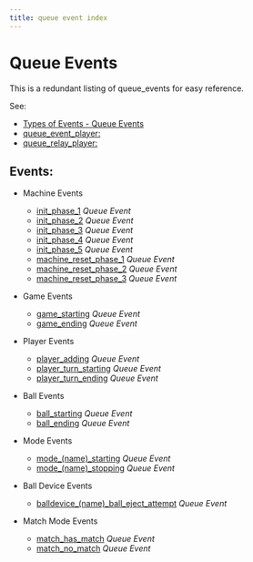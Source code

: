```yaml
---
title: queue event index
---
```


# Queue Events

This is a redundant listing of queue_events for easy reference.

See:

* [Types of Events - Queue Events](../overview/event_types.md#queue-events)
* [queue_event_player:](../../config/queue_event_player.md)
* [queue_relay_player:](../../config/queue_relay_player.md)


## Events:

* Machine Events
    * [init_phase_1](../init_phase_1.md) *Queue Event*
    * [init_phase_2](../init_phase_2.md) *Queue Event*
    * [init_phase_3](../init_phase_3.md) *Queue Event*
    * [init_phase_4](../init_phase_4.md) *Queue Event*
    * [init_phase_5](../init_phase_5.md) *Queue Event*
    * [machine_reset_phase_1](../machine_reset_phase_1.md) *Queue Event*
    * [machine_reset_phase_2](../machine_reset_phase_2.md) *Queue Event*
    * [machine_reset_phase_3](../machine_reset_phase_3.md) *Queue Event*

* Game Events
    * [game_starting](../game_starting.md) *Queue Event*
    * [game_ending](../game_ending.md) *Queue Event*
  
* Player Events
    * [player_adding](../player_adding.md) *Queue Event*
    * [player_turn_starting](../player_turn_starting.md) *Queue Event*
    * [player_turn_ending](../player_turn_ending.md) *Queue Event*
  
* Ball Events
    * [ball_starting](../ball_starting.md) *Queue Event*
    * [ball_ending](../ball_ending.md) *Queue Event*
  
* Mode Events
    * [mode_(name)_starting](../mode_name_starting.md) *Queue Event*
    * [mode_(name)_stopping](../mode_name_stopping.md) *Queue Event*
    
* Ball Device Events
    * [balldevice_(name)\_ball_eject_attempt](../balldevice_ball_device_ball_eject_attempt.md) *Queue Event*

* Match Mode Events
    * [match_has_match](../match_has_match.md) *Queue Event*
    * [match_no_match](../match_no_match.md) *Queue Event*

